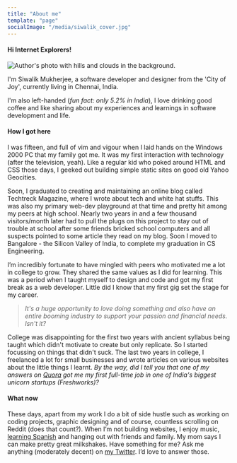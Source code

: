 ```yaml
---
title: "About me"
template: "page"
socialImage: "/media/siwalik_cover.jpg"
---
```


#### Hi Internet Explorers!

![Author's photo with hills and clouds in the background.](/media/siwalik_cover.jpg)

I'm Siwalik Mukherjee, a software developer and designer from the 'City of Joy', currently living in Chennai, India.

I'm also left-handed (<i>fun fact: only 5.2% in India</i>), I love drinking good coffee and like sharing about my experiences and learnings in software development and life.

#### How I got here

I was fifteen, and full of vim and vigour when I laid hands on the Windows 2000 PC that my family got me. It was my first interaction with technology (after the television, yeah). Like a regular kid who poked around HTML and CSS those days, I geeked out building simple static sites on good old Yahoo Geocities.

Soon, I graduated to creating and maintaining an online blog called Techtreck Magazine, where I wrote about tech and white hat stuffs. This was also my primary web-dev playground at that time and pretty hit among my peers at high school. Nearly two years in and a few thousand visitors/month later had to pull the plugs on this project to stay out of trouble at school after some friends bricked school computers and all suspects pointed to some article they read on my blog. Soon I moved to Bangalore - the Silicon Valley of India, to complete my graduation in CS Engineering.

I’m incredibly fortunate to have mingled with peers who motivated me a lot in college to grow. They shared the same values as I did for learning. This was a period when I taught myself to design and code and got my first break as a web developer. Little did I know that my first gig set the stage for my career.

> <i>It's a huge opportunity to love doing something and also have an entire booming industry to support your passion and financial needs. Isn't it?</i> 

College was disappointing for the first two years with ancient syllabus being taught which didn't motivate to create but only replicate. So I started focussing on things that didn't suck. The last two years in college, I freelanced a lot for small businesses and wrote articles on various websites about the little things I learnt. <i>By the way, did I tell you that one of my answers on <a target="blank" rel="noreferrer" href="https://qr.ae/TUvKfR">Quora</a> got me my first full-time job in one of India's biggest unicorn startups (Freshworks)?</i>

#### What now

These days, apart from my work I do a bit of side hustle such as working on coding projects, graphic designing and of course, countless scrolling on Reddit (does that count?). When I’m not building websites, I enjoy music, <a href="https://www.duolingo.com/siwalikm" target="blank" rel="noreferrer">learning Spanish</a> and hanging out with friends and family. My mom says I can make pretty great milkshakes. Have something for me? Ask me anything (moderately decent) on <a target="blank" rel="noreferrer" href="https://twitter.com/siwalikm">my Twitter</a>. I’d love to answer those.